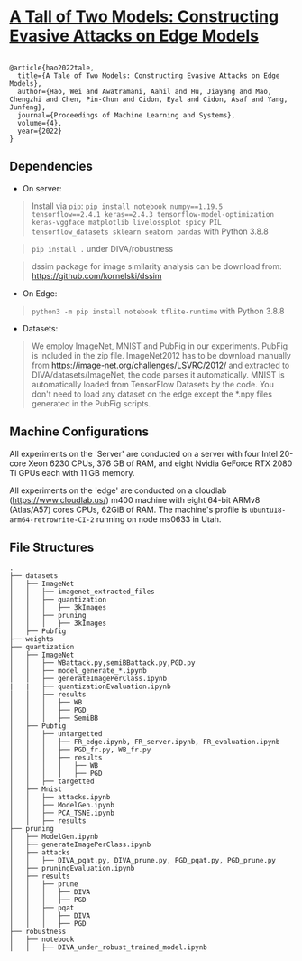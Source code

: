 # [A Tall of Two Models: Constructing Evasive Attacks on Edge Models](https://proceedings.mlsys.org/paper/2022/file/92cc227532d17e56e07902b254dfad10-Paper.pdf)

```

@article{hao2022tale,
  title={A Tale of Two Models: Constructing Evasive Attacks on Edge Models},
  author={Hao, Wei and Awatramani, Aahil and Hu, Jiayang and Mao, Chengzhi and Chen, Pin-Chun and Cidon, Eyal and Cidon, Asaf and Yang, Junfeng},
  journal={Proceedings of Machine Learning and Systems},
  volume={4},
  year={2022}
}
```

## Dependencies

- On server:

>Install via ``pip``: ``pip install notebook numpy==1.19.5 tensorflow==2.4.1 keras==2.4.3 tensorflow-model-optimization keras-vggface matplotlib livelossplot spicy PIL tensorflow_datasets sklearn seaborn pandas`` with Python 3.8.8

>``pip install .`` under DIVA/robustness

>dssim package for image similarity analysis can be download from: https://github.com/kornelski/dssim

- On Edge:
>``python3 -m pip install notebook tflite-runtime`` with Python 3.8.8

- Datasets:
> We employ ImageNet, MNIST and PubFig in our experiments. PubFig is included in the zip file. ImageNet2012 has to be download manually from https://image-net.org/challenges/LSVRC/2012/ and extracted to DIVA/datasets/ImageNet, the code parses it automatically. MNIST is automatically loaded from TensorFlow Datasets by the code. You don't need to load any dataset on the edge except the \*.npy files generated in the PubFig scripts.

## Machine Configurations

All experiments on the 'Server' are conducted on a server with four Intel 20-core Xeon 6230 CPUs, 376 GB of RAM, and eight Nvidia GeForce RTX 2080 Ti GPUs each with 11 GB memory.

All experiments on the 'edge' are conducted on a cloudlab (https://www.cloudlab.us/) m400 machine with eight 64-bit ARMv8 (Atlas/A57) cores CPUs, 62GiB of RAM. The machine's profile is ``ubuntu18-arm64-retrowrite-CI-2`` running on node ms0633 in Utah.

## File Structures

    .
    ├── datasets
    │   ├── ImageNet
    │   │   ├── imagenet_extracted_files
    │   │   ├── quantization
    │   │   │   ├── 3kImages
    │   │   ├── pruning
    │   │   │   ├── 3kImages
    │   ├── Pubfig
    ├── weights
    ├── quantization
    │   ├── ImageNet
    │   │   ├── WBattack.py,semiBBattack.py,PGD.py
    │   │   ├── model_generate_*.ipynb
    │   │   ├── generateImagePerClass.ipynb
    |   |   ├── quantizationEvaluation.ipynb
    │   │   ├── results
    │   │   │   ├── WB
    │   │   │   ├── PGD
    │   │   │   ├── SemiBB
    │   ├── Pubfig
    │   │   ├── untargetted
    │   │   │   ├── FR_edge.ipynb, FR_server.ipynb, FR_evaluation.ipynb
    │   │   │   ├── PGD_fr.py, WB_fr.py
    │   │   │   ├── results
    │   │   │   │   ├── WB
    │   │   │   │   ├── PGD
    │   │   ├── targetted
    │   ├── Mnist
    │   │   ├── attacks.ipynb
    │   │   ├── ModelGen.ipynb
    │   │   ├── PCA_TSNE.ipynb
    │   │   ├── results
    ├── pruning
    │   ├── ModelGen.ipynb
    │   ├── generateImagePerClass.ipynb
    │   ├── attacks
    │   │   ├── DIVA_pqat.py, DIVA_prune.py, PGD_pqat.py, PGD_prune.py
    │   ├── pruningEvaluation.ipynb
    │   ├── results
    │   │   ├── prune
    │   │   │   ├── DIVA
    │   │   │   ├── PGD
    │   │   ├── pqat
    │   │   │   ├── DIVA
    │   │   │   ├── PGD
    ├── robustness
    │   ├── notebook
    │   │   ├── DIVA_under_robust_trained_model.ipynb

